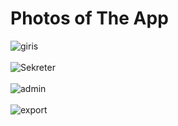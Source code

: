# Photos of The App
![giris](https://user-images.githubusercontent.com/86951716/188270806-d2a38663-7fd9-41d9-9734-07fa435228e3.png) <br>  <br>
![Sekreter](https://user-images.githubusercontent.com/86951716/188270811-8a2f3647-af8f-439c-9cdd-09dae1c6ef7d.png) <br>  <br>
![admin](https://user-images.githubusercontent.com/86951716/188270852-3aaa718c-0dcc-41a0-81da-40f42b343d5f.png) <br>  <br>
![export](https://user-images.githubusercontent.com/86951716/188270817-c14cf42f-6fea-42be-b092-880d6c110000.png) <br>  <br>
